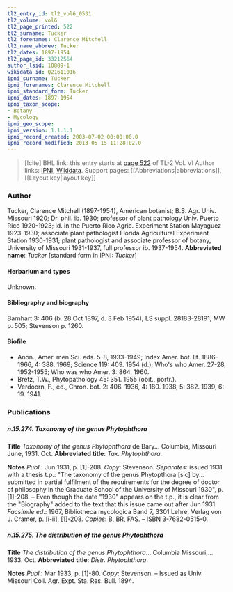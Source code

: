 ```yaml
---
tl2_entry_id: tl2_vol6_0531
tl2_volume: vol6
tl2_page_printed: 522
tl2_surname: Tucker
tl2_forenames: Clarence Mitchell
tl2_name_abbrev: Tucker
tl2_dates: 1897-1954
tl2_page_id: 33212564
author_lsid: 10889-1
wikidata_id: Q21611016
ipni_surname: Tucker
ipni_forenames: Clarence Mitchell
ipni_standard_form: Tucker
ipni_dates: 1897-1954
ipni_taxon_scope: 
- Botany
- Mycology
ipni_geo_scope: 
ipni_version: 1.1.1.1
ipni_record_created: 2003-07-02 00:00:00.0
ipni_record_modified: 2013-05-15 11:28:02.0
---
```


> [!cite] BHL link: this entry starts at [page 522](https://www.biodiversitylibrary.org/page/33212564) of TL-2 Vol. VI
> Author links: [IPNI](https://www.ipni.org/a/10889-1), [Wikidata](https://www.wikidata.org/wiki/Q21611016). Support pages: [[Abbreviations|abbreviations]], [[Layout key|layout key]]

### Author

Tucker, Clarence Mitchell (1897-1954), American botanist; B.S. Agr. Univ. Missouri 1920; Dr. phil. ib. 1930; professor of plant pathology Univ. Puerto Rico 1920-1923; id. in the Puerto Rico Agric. Experiment Station Mayaguez 1923-1930; associate plant pathologist Florida Agricultural Experiment Station 1930-1931; plant pathologist and associate professor of botany, University of Missouri 1931-1937, full professor ib. 1937-1954. 
**Abbreviated name**: *Tucker* \[standard form in IPNI: *Tucker*\]

#### Herbarium and types

Unknown.

#### Bibliography and biography

Barnhart 3: 406 (b. 28 Oct 1897, d. 3 Feb 1954); LS suppl. 28183-28191; MW p. 505; Stevenson p. 1260.

#### Biofile

- Anon., Amer. men Sci. eds. 5-8, 1933-1949; Index Amer. bot. lit. 1886-1966, 4: 388. 1969; Science 119: 409. 1954 (d.); Who's who Amer. 27-28, 1952-1955; Who was who Amer. 3: 864. 1960.
- Bretz, T.W., Phytopathology 45: 351. 1955 (obit., portr.).
- Verdoorn, F., ed., Chron. bot. 2: 406. 1936, 4: 180. 1938, 5: 382. 1939, 6: 19. 1941.

### Publications

##### n.15.274. Taxonomy of the genus Phytophthora

**Title**
*Taxonomy of the genus Phytophthora* de Bary... Columbia, Missouri June, 1931. Oct.
**Abbreviated title**: *Tax. Phytophthora*.

**Notes**
*Publ*.: Jun 1931, p. \[1\]-208. *Copy*: Stevenson.
*Separates*: issued 1931 with a thesis t.p.: "The taxonomy of the genus Phytopthora \[sic\] by... submitted in partial fulfilment of the requirements for the degree of doctor of philosophy in the Graduate School of the University of Missouri 1930", p. \[1\]-208. – Even though the date "1930" appears on the t.p., it is clear from the "Biography" added to the text that this issue came out after Jun 1931.
*Facsimile ed*.: 1967, Bibliotheca mycologica Band 7, 3301 Lehre, Verlag von J. Cramer, p. \[i-ii\], \[1\]-208. *Copies*: B, BR, FAS. – ISBN 3-7682-0515-0.

##### n.15.275. The distribution of the genus Phytophthora

**Title**
*The distribution of the genus Phytophthora*... Columbia Missouri,... 1933. Oct.
**Abbreviated title**: *Distr. Phytophthora*.

**Notes**
*Publ*.: Mar 1933, p. \[1\]-80. *Copy*: Stevenson. – Issued as Univ. Missouri Coll. Agr. Expt. Sta. Res. Bull. 1894.

